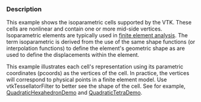 ### Description

This example shows the isoparametric cells supported by the VTK. These cells are nonlinear and contain one or more mid-side vertices. Isoparametric elements are typically used in [finite element analysis](https://en.wikipedia.org/wiki/Finite_element_method).  The term isoparametric is derived from the use of the same shape functions (or interpolation functions)  to define the element's geometric shape as are used to define the displacements within the element.

This example illustrates each cell's representation using its parametric coordinates (pcoords) as the vertices of the cell. In practice, the vertices will correspond to physical points in a finite element model. Use vtkTessellatorFilter to better see the shape of the cell. See for example, [QuadraticHexahedronDemo](../QuadraticHexahedronDemo) and [QuadraticTetraDemo](../QuadraticTetraDemo).
